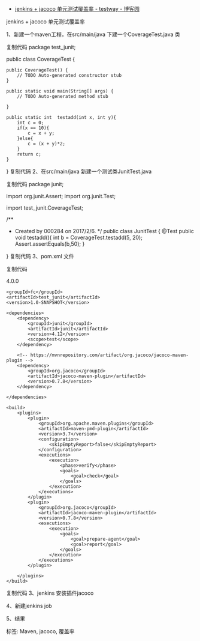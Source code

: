 

* [jenkins + jacoco 单元测试覆盖率 - testway - 博客园 ](http://www.cnblogs.com/testway/p/6384056.html)

jenkins + jacoco 单元测试覆盖率

1、新建一个maven工程，在src/main/java 下建一个CoverageTest.java 类

复制代码
package test_junit;

public class CoverageTest {

    public CoverageTest() {
        // TODO Auto-generated constructor stub
    }

    public static void main(String[] args) {
        // TODO Auto-generated method stub

    }
    
    public static int  testadd(int x, int y){
        int c = 0;
        if(x == 10){
            c = x + y;
        }else{
            c = (x + y)*2;
        }
        return c;
    }
}
复制代码
2、在src/main/java  新建一个测试类JunitTest.java

复制代码
package junit;

import org.junit.Assert;
import org.junit.Test;

import test_junit.CoverageTest;

/**
 * Created by 000284 on 2017/2/6.
 */
public class JunitTest {
    @Test
    public void testadd(){
        int b = CoverageTest.testadd(5, 20);
        Assert.assertEquals(b,50);
    }


}
复制代码
3、pom.xml 文件

复制代码
<?xml version="1.0" encoding="UTF-8"?>
<project xmlns="http://maven.apache.org/POM/4.0.0" xmlns:xsi="http://www.w3.org/2001/XMLSchema-instance"
    xsi:schemaLocation="http://maven.apache.org/POM/4.0.0 http://maven.apache.org/xsd/maven-4.0.0.xsd">
    <modelVersion>4.0.0</modelVersion>

    <groupId>fc</groupId>
    <artifactId>test_junit</artifactId>
    <version>1.0-SNAPSHOT</version>

    <dependencies>
        <dependency>
            <groupId>junit</groupId>
            <artifactId>junit</artifactId>
            <version>4.12</version>
            <scope>test</scope>
        </dependency>
    
        <!-- https://mvnrepository.com/artifact/org.jacoco/jacoco-maven-plugin -->
        <dependency>
            <groupId>org.jacoco</groupId>
            <artifactId>jacoco-maven-plugin</artifactId>
            <version>0.7.8</version>
        </dependency>

    </dependencies>

    <build>
        <plugins>
            <plugin>
                <groupId>org.apache.maven.plugins</groupId>
                <artifactId>maven-pmd-plugin</artifactId>
                <version>3.7</version>
                <configuration>
                    <skipEmptyReport>false</skipEmptyReport>
                </configuration>
                <executions>
                    <execution>
                        <phase>verify</phase>
                        <goals>
                            <goal>check</goal>
                        </goals>
                    </execution>
                </executions>
            </plugin>
            <plugin>
                <groupId>org.jacoco</groupId>
                <artifactId>jacoco-maven-plugin</artifactId>
                <version>0.7.8</version>
                <executions>
                    <execution>
                        <goals>
                            <goal>prepare-agent</goal>
                            <goal>report</goal>
                        </goals>
                    </execution>
                </executions>
            </plugin>

        </plugins>
    </build>

</project>
复制代码
3、jenkins 安装插件jacoco

4、新建jenkins job



5、结果



 

标签: Maven, jacoco, 覆盖率